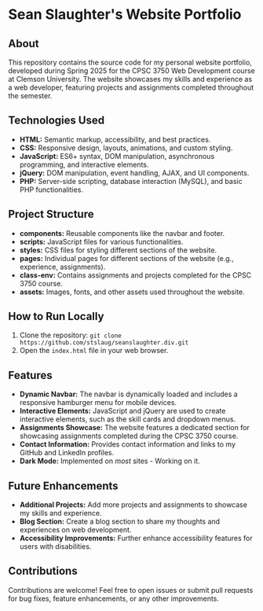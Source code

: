 # Sean Slaughter's Website Portfolio

## About

This repository contains the source code for my personal website portfolio, developed during Spring 2025 for the CPSC 3750 Web Development course at Clemson University. The website showcases my skills and experience as a web developer, featuring projects and assignments completed throughout the semester.

## Technologies Used

* **HTML:** Semantic markup, accessibility, and best practices.
* **CSS:** Responsive design, layouts, animations, and custom styling.
* **JavaScript:** ES6+ syntax, DOM manipulation, asynchronous programming, and interactive elements.
* **jQuery:** DOM manipulation, event handling, AJAX, and UI components.
* **PHP:** Server-side scripting, database interaction (MySQL), and basic PHP functionalities.

## Project Structure

* **components:** Reusable components like the navbar and footer.
* **scripts:** JavaScript files for various functionalities.
* **styles:** CSS files for styling different sections of the website.
* **pages:** Individual pages for different sections of the website (e.g., experience, assignments).
* **class-env:** Contains assignments and projects completed for the CPSC 3750 course.
* **assets:** Images, fonts, and other assets used throughout the website.

## How to Run Locally

1. Clone the repository: `git clone https://github.com/stslaug/seanslaughter.div.git`
2. Open the `index.html` file in your web browser.

## Features

* **Dynamic Navbar:** The navbar is dynamically loaded and includes a responsive hamburger menu for mobile devices.
* **Interactive Elements:** JavaScript and jQuery are used to create interactive elements, such as the skill cards and dropdown menus.
* **Assignments Showcase:** The website features a dedicated section for showcasing assignments completed during the CPSC 3750 course.
* **Contact Information:** Provides contact information and links to my GitHub and LinkedIn profiles.
* **Dark Mode:** Implemented on *most* sites - Working on it.

## Future Enhancements
* **Additional Projects:** Add more projects and assignments to showcase my skills and experience.
* **Blog Section:** Create a blog section to share my thoughts and experiences on web development.
* **Accessibility Improvements:** Further enhance accessibility features for users with disabilities.

## Contributions

Contributions are welcome! Feel free to open issues or submit pull requests for bug fixes, feature enhancements, or any other improvements.

